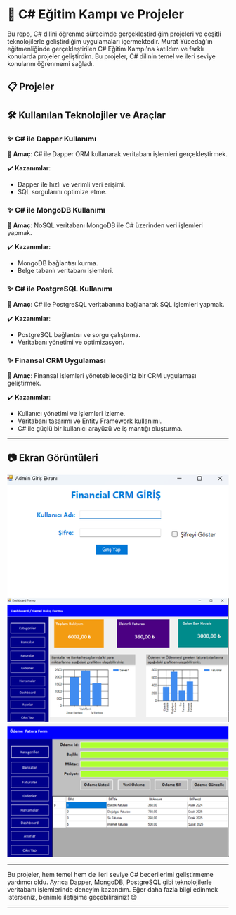 # 🚀 C# Eğitim Kampı ve Projeler

Bu repo, C# dilini öğrenme sürecimde gerçekleştirdiğim projeleri ve çeşitli teknolojilerle geliştirdiğim uygulamaları içermektedir. Murat Yücedağ'ın eğitmenliğinde gerçekleştirilen C# Eğitim Kampı'na katıldım ve farklı konularda projeler geliştirdim. Bu projeler, C# dilinin temel ve ileri seviye konularını öğrenmemi sağladı.

## 📋 Projeler

## 🛠️ Kullanılan Teknolojiler ve Araçlar

### ✨ C# ile Dapper Kullanımı
📌 **Amaç**: C# ile Dapper ORM kullanarak veritabanı işlemleri gerçekleştirmek.

✔️ **Kazanımlar**:
- Dapper ile hızlı ve verimli veri erişimi.
- SQL sorgularını optimize etme.

### ✨ C# ile MongoDB Kullanımı
📌 **Amaç**: NoSQL veritabanı MongoDB ile C# üzerinden veri işlemleri yapmak.

✔️ **Kazanımlar**:
- MongoDB bağlantısı kurma.
- Belge tabanlı veritabanı işlemleri.

### ✨ C# ile PostgreSQL Kullanımı
📌 **Amaç**: C# ile PostgreSQL veritabanına bağlanarak SQL işlemleri yapmak.

✔️ **Kazanımlar**:
- PostgreSQL bağlantısı ve sorgu çalıştırma.
- Veritabanı yönetimi ve optimizasyon.

### ✨ Finansal CRM Uygulaması
📌 **Amaç**: Finansal işlemleri yönetebileceğiniz bir CRM uygulaması geliştirmek.

✔️ **Kazanımlar**:
- Kullanıcı yönetimi ve işlemleri izleme.
- Veritabanı tasarımı ve Entity Framework kullanımı.
- C# ile güçlü bir kullanıcı arayüzü ve iş mantığı oluşturma.

---

## 📷 Ekran Görüntüleri
![Admin Login Resmi](CSharpEgitimKampi601/images/crmAdminLogin.png)
![Admin Login Resmi](CSharpEgitimKampi601/images/crmDashboard.png)
![Admin Login Resmi](CSharpEgitimKampi601/images/crmFatura.png)


---

Bu projeler, hem temel hem de ileri seviye C# becerilerimi geliştirmeme yardımcı oldu. Ayrıca Dapper, MongoDB, PostgreSQL gibi teknolojilerle veritabanı işlemlerinde deneyim kazandım. Eğer daha fazla bilgi edinmek isterseniz, benimle iletişime geçebilirsiniz! 😊

---
